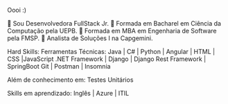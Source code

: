 Oooi :)

📌 Sou Desenvolvedora FullStack Jr. 
📌 Formada em Bacharel em Ciência da Computação pela UEPB.
📌 Formada em MBA em Engenharia de Software pela FMSP.
📌 Analista de Soluções I na Capgemini.

Hard Skills:
Ferramentas Técnicas:
Java | C# | Python | Angular | HTML | CSS |JavaScript 
.NET Framework | Django | Django Rest Framework | SpringBoot 
Git | Postman | Insomnia

Além de conhecimento em: 
Testes Unitários

Skills em aprendizado:
Inglês | Azure | ITIL

